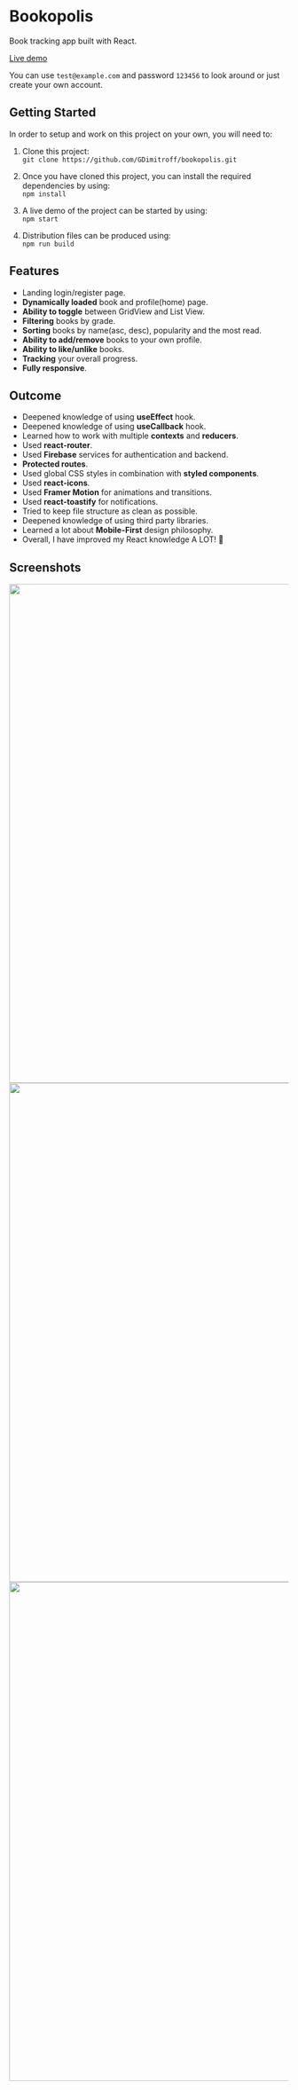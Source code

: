 # Bookopolis

Book tracking app built with React.

[Live demo](https://bookopolis-5a833.web.app/)

You can use `test@example.com` and password `123456` to look around or just create your own account.

## Getting Started

In order to setup and work on this project on your own, you will need to:

1. Clone this project:  
   `git clone https://github.com/GDimitroff/bookopolis.git`

2. Once you have cloned this project, you can install the required dependencies by using:  
   `npm install`

3. A live demo of the project can be started by using:  
   `npm start`

4. Distribution files can be produced using:  
   `npm run build`

## Features

- Landing login/register page.
- **Dynamically loaded** book and profile(home) page.
- **Ability to toggle** between GridView and List View.
- **Filtering** books by grade.
- **Sorting** books by name(asc, desc), popularity and the most read.
- **Ability to add/remove** books to your own profile.
- **Ability to like/unlike** books.
- **Tracking** your overall progress.
- **Fully responsive**.

## Outcome

- Deepened knowledge of using **useEffect** hook.
- Deepened knowledge of using **useCallback** hook.
- Learned how to work with multiple **contexts** and **reducers**.
- Used **react-router**.
- Used **Firebase** services for authentication and backend.
- **Protected routes**.
- Used global CSS styles in combination with **styled components**.
- Used **react-icons**.
- Used **Framer Motion** for animations and transitions.
- Used **react-toastify** for notifications.
- Tried to keep file structure as clean as possible.
- Deepened knowledge of using third party libraries.
- Learned a lot about **Mobile-First** design philosophy.
- Overall, I have improved my React knowledge A LOT! 🧠

## Screenshots

<img src="https://i.imgur.com/abI2Ty2.png" width="900">
<img src="https://i.imgur.com/wE9mcfW.png" width="900">
<img src="https://i.imgur.com/Gwj6C9h.png" width="900">
